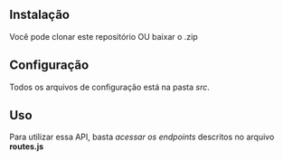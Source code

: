## Instalação
Você pode clonar este repositório OU baixar o .zip


## Configuração
Todos os arquivos de configuração está na pasta *src*.

## Uso
Para utilizar essa API, basta *acessar os endpoints* descritos no arquivo **routes.js**
